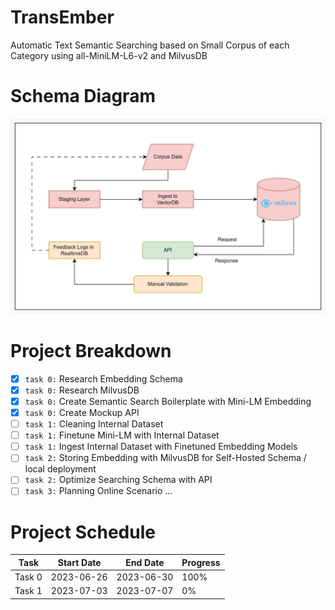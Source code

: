 # TransEmber
Automatic Text Semantic Searching based on Small Corpus of each Category using all-MiniLM-L6-v2 and MilvusDB

# Schema Diagram
<p align="center"><img src="schema-diagram/diagram.jpeg"></p>

# Project Breakdown

- [x] `task 0:` Research Embedding Schema
- [x] `task 0:` Research MilvusDB
- [x] `task 0:` Create Semantic Search Boilerplate with Mini-LM Embedding
- [x] `task 0:` Create Mockup API
- [ ] `task 1:` Cleaning Internal Dataset
- [ ] `task 1:` Finetune Mini-LM with Internal Dataset
- [ ] `task 1:` Ingest Internal Dataset with Finetuned Embedding Models
- [ ] `task 2:` Storing Embedding with MilvusDB for Self-Hosted Schema / local deployment
- [ ] `task 2:` Optimize Searching Schema with API
- [ ] `task 3:` Planning Online Scenario ...

# Project Schedule

| Task             | Start Date | End Date   | Progress |
|------------------|------------|------------|----------|
| Task 0           | 2023-06-26 | 2023-06-30 | 100%     |
| Task 1           | 2023-07-03 | 2023-07-07 | 0%       |